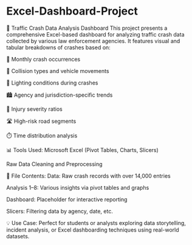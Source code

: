 # Excel-Dashboard-Project
🚦 Traffic Crash Data Analysis Dashboard
This project presents a comprehensive Excel-based dashboard for analyzing traffic crash data collected by various law enforcement agencies. It features visual and tabular breakdowns of crashes based on:

📅 Monthly crash occurrences

🚗 Collision types and vehicle movements

🌙 Lighting conditions during crashes

🏙️ Agency and jurisdiction-specific trends

🧍 Injury severity ratios

🛣️ High-risk road segments

⏱️ Time distribution analysis

📊 Tools Used:
Microsoft Excel (Pivot Tables, Charts, Slicers)

Raw Data Cleaning and Preprocessing

📁 File Contents:
Data: Raw crash records with over 14,000 entries

Analysis 1–8: Various insights via pivot tables and graphs

Dashboard: Placeholder for interactive reporting

Slicers: Filtering data by agency, date, etc.

💡 Use Case:
Perfect for students or analysts exploring data storytelling, incident analysis, or Excel dashboarding techniques using real-world datasets.
